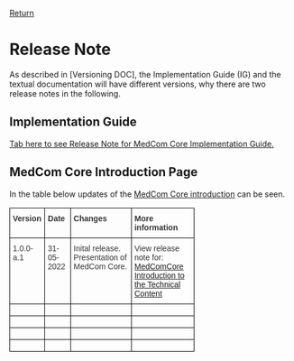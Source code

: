 [Return](Index.md)
# Release Note

As described in [Versioning DOC], the Implementation Guide (IG) and the textual documentation will have different versions, why there are two release notes in the following.

## Implementation Guide

<a href="https://github.com/medcomdk/dk-medcom-core/releases" target="_blank">Tab here to see Release Note for MedCom Core Implementation Guide.</a>

## MedCom Core Introduction Page

In the table below updates of the <a href="../index.md" target="_blank">MedCom Core introduction</a> can be seen. 

<style type="text/css">
.tg  {border-collapse:collapse;border-spacing:0;max-width:65%;}
.tg td{border-color:black;border-style:solid;border-width:1px;font-family:Arial, sans-serif;font-size:14px;
  overflow:hidden;padding:10px 5px;word-break:normal;}
.tg th{border-color:black;border-style:solid;border-width:1px;font-family:Arial, sans-serif;font-size:14px;
  font-weight:normal;overflow:hidden;padding:10px 5px;word-break:normal;}
.tg .tg-uaof{color:#343434;font-weight:bold;text-align:left;vertical-align:top}
.tg .tg-ne9s{color:#343434;text-align:left;vertical-align:top}
</style>
<table class="tg">
<thead>
  <tr>
    <th class="tg-uaof">Version</th>
    <th class="tg-uaof">Date</th>
    <th class="tg-uaof">Changes</th>
    <th class="tg-uaof">More information</th>
  </tr>
</thead>
<tbody>
  <tr>
    <td class="tg-ne9s">1.0.0-a.1</td>
    <td class="tg-ne9s">31-05-2022</td>
    <td class="tg-ne9s">Inital release. Presentation of MedCom Core.</td>
    <td class="tg-ne9s">View release note for:<br> <a href="index.md">MedComCore</a> <br> <a href="Intro-Technical-Spec-ENG"> Introduction to the Technical Content</a> </td>
  </tr>
  <tr>
    <td class="tg-ne9s"></td>
    <td class="tg-ne9s"></td>
    <td class="tg-ne9s"></td>
    <td class="tg-ne9s"></td>
  </tr>
  <tr>
    <td class="tg-ne9s"></td>
    <td class="tg-ne9s"></td>
    <td class="tg-ne9s"></td>
    <td class="tg-ne9s"></td>
  </tr>
  <tr>
    <td class="tg-ne9s"></td>
    <td class="tg-ne9s"></td>
    <td class="tg-ne9s"></td>
    <td class="tg-ne9s"></td>
  </tr>
  <tr>
    <td class="tg-ne9s"></td>
    <td class="tg-ne9s"></td>
    <td class="tg-ne9s"></td>
    <td class="tg-ne9s"></td>
  </tr>
</tbody>
</table>